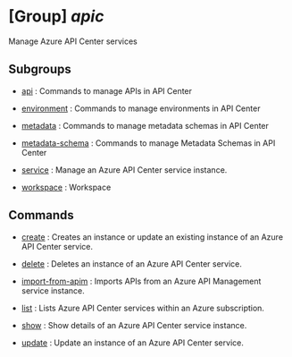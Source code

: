 # [Group] _apic_

Manage Azure API Center services

## Subgroups

- [api](/Commands/apic/api/readme.md)
: Commands to manage APIs in API Center

- [environment](/Commands/apic/environment/readme.md)
: Commands to manage environments in API Center

- [metadata](/Commands/apic/metadata/readme.md)
: Commands to manage metadata schemas in API Center

- [metadata-schema](/Commands/apic/metadata-schema/readme.md)
: Commands to manage Metadata Schemas in API Center

- [service](/Commands/apic/service/readme.md)
: Manage an Azure API Center service instance.

- [workspace](/Commands/apic/workspace/readme.md)
: Workspace

## Commands

- [create](/Commands/apic/_create.md)
: Creates an instance or update an existing instance of an Azure API Center service.

- [delete](/Commands/apic/_delete.md)
: Deletes an instance of an Azure API Center service.

- [import-from-apim](/Commands/apic/_import-from-apim.md)
: Imports APIs from an Azure API Management service instance.

- [list](/Commands/apic/_list.md)
: Lists Azure API Center services within an Azure subscription.

- [show](/Commands/apic/_show.md)
: Show details of an Azure API Center service instance.

- [update](/Commands/apic/_update.md)
: Update an instance of an Azure API Center service.
